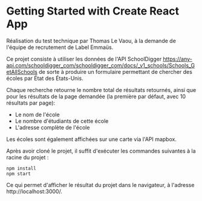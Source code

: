 # Getting Started with Create React App

Réalisation du test technique par Thomas Le Vaou, à la demande de l'équipe de
recrutement de Label Emmaüs.

Ce projet consiste à utiliser les données de l'API SchoolDigger https://any-api.com/schooldigger_com/schooldigger_com/docs/_v1_schools/Schools_GetAllSchools
de sorte à produire un formulaire permettant de chercher des écoles par État des États-Unis.

Chaque recherche retourne le nombre total de résultats retournés, ainsi que pour les
résultats de la page demandée (la première par défaut, avec 10 résultats par page):
- Le nom de l'école
- Le nombre d'étudiants de cette école
- L'adresse complète de l'école

Les écoles sont également affichées sur une carte via l'API mapbox.

Après avoir cloné le projet, il suffit d'exécuter les commandes suivantes à la racine du projet :
```
npm install
npm start
```

Ce qui permet d'afficher le résultat du projet dans le navigateur, à l'adresse http://localhost:3000/.
